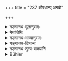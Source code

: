 +++
title = "237 औषधान्य् अगदो"

+++

<details><summary>गङ्गानथ-मूलानुवादः</summary>

Medicines, drugs, science and the various kinds of divine condition are acquired by austerity; as austerity is the means of their accomplishment.—(237)
</details>

<details><summary>मेधातिथिः</summary>

**औषधानि** रसायनानि । **अगदा** व्याध्युपशमभेषजानि । **विद्या** भूतविशेषादिविषया । **दैवी स्थितिर्** अणिमादिशक्तियोगो ऽनेकप्रकारः ॥ १.२३७ ॥
</details>

<details><summary>गङ्गानथ-भाष्यानुवादः</summary>

‘*Medicines*’—metallic preparations.

‘*Drug*’— potions tending to allay diseases.

‘*Science*’— relating to elements and elementals.

‘*Divine condition* ’— the various kinds of power, of becoming *very small*, and so forth.—(237)
</details>

<details><summary>गङ्गानथ-टिप्पन्यः</summary>

This verse is quoted in *Smṛtitattva* (p. 835).
</details>

<details><summary>गङ्गानथ-तुल्य-वाक्यानि</summary>

**(verses 11.234-244)  
**

See Comparative notes for [Verse
11.234].
</details>

<details><summary>Bühler</summary>

238	Medicines, good health, learning, and the various divine stations are attained by austerities alone; for austerity is the means of gaining them.
</details>
